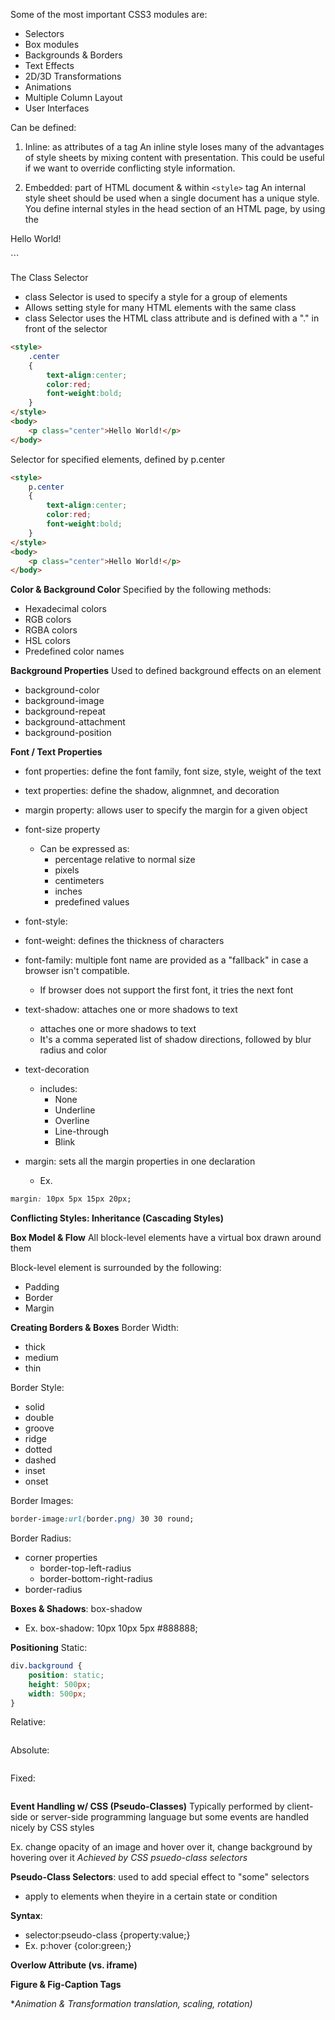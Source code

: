 Some of the most important CSS3 modules are:
- Selectors
- Box modules
- Backgrounds & Borders
- Text Effects
- 2D/3D Transformations
- Animations
- Multiple Column Layout
- User Interfaces

Can be defined:
1. Inline: as attributes of a tag
An inline style loses many of the advantages of style sheets by mixing content with presentation. This could be useful if we want to override conflicting style information.

2. Embedded: part of HTML document & within `<style>` tag
An internal style sheet should be used when a single document has a unique style. You define internal styles in the head section of an HTML page, by using the
<style> tag,
3. External CSS: loaded (linked to) HTML document
An external style sheet is ideal when the style is applied to many pages. With an external style sheet, you can change the look of an entire Web site by changing one file. Each page must link to the style sheet using the <link> tag. The <link> tag goes inside the head section

- Ex. `<link rel="stylesheet" type="text/css" href="mystyle.css">`

External CSS
CSS is included in HTML document with `<link>` within `<head>`
- **rel** attribute specifies the relationship of the link
- **type**: specifies document's MIME type as "text/css"
- **href**: specifies the URL of the style sheet

```html
<link rel="stylesheet" type="text/css" href="style.css">
```

CSS Rules
- 2 Parts:
```css
Selector { Declaration;...}
```
  - Selector: typically an HTML element
  - Declaration: typically one or more style attributes

CSS Comments
```css
/* This is a comment */
```

The ID Selector
- id Selector: used to specify a style for a single, unique element
- Uses id attribute of HTML element
- Defined with a "#"
```html
<style>
    #style1
    {
        text-align:center;
        color:red;
        font-weight:bold;
    }
</style>
<body>
    <p id="style1">Hello World!</p>
</body>
```

The Class Selector
- class Selector is used to specify a style for a group of elements
- Allows setting style for many HTML elements with the same class
- class Selector uses the HTML class attribute and is defined with a "." in front of the selector

```html
<style>
    .center
    {
        text-align:center;
        color:red;
        font-weight:bold;
    }
</style>
<body>
    <p class="center">Hello World!</p>
</body>
```

Selector for specified elements, defined by p.center
```html
<style>
    p.center
    {
        text-align:center;
        color:red;
        font-weight:bold;
    }
</style>
<body>
    <p class="center">Hello World!</p>
</body>
```

**Color & Background Color**
Specified by the following methods:
- Hexadecimal colors
- RGB colors
- RGBA colors
- HSL colors
- Predefined color names

**Background Properties**
Used to defined background effects on an element
- background-color
- background-image
- background-repeat
- background-attachment
- background-position

**Font / Text Properties**
- font properties: define the font family, font size, style, weight of the text
- text properties: define the shadow, alignmnet, and decoration
- margin property: allows user to specify the margin for a given object

- font-size property
  - Can be expressed as:
    - percentage relative to normal size
    - pixels
    - centimeters
    - inches
    - predefined values

- font-style: 
- font-weight: defines the thickness of characters
- font-family: multiple font name are provided as a "fallback" in case a browser isn't compatible.
  - If browser does not support the first font, it tries the next font

- text-shadow: attaches one or more shadows to text
  - attaches one or more shadows to text
  - It's a comma seperated list of shadow directions, followed by blur radius and color

- text-decoration
  - includes:
    - None
    - Underline
    - Overline
    - Line-through
    - Blink

- margin: sets all the margin properties in one declaration
  - Ex.

```css
margin: 10px 5px 15px 20px;
```
**Conflicting Styles: Inheritance (Cascading Styles)**


**Box Model & Flow**
All block-level elements have a virtual box drawn around them

Block-level element is surrounded by the following:
- Padding
- Border
- Margin

**Creating Borders & Boxes**
Border Width:
- thick
- medium
- thin

Border Style:
- solid
- double
- groove
- ridge
- dotted
- dashed
- inset
- onset

Border Images:
```css
border-image:url(border.png) 30 30 round;
```

Border Radius:
- corner properties
  - border-top-left-radius
  - border-bottom-right-radius
- border-radius

**Boxes & Shadows**:
box-shadow
- Ex. box-shadow: 10px 10px 5px #888888;

**Positioning**
Static:
```css
div.background {
    position: static;
    height: 500px;
    width: 500px;
}
```
Relative:
```css

```
Absolute:
```css

```
Fixed:
```css

```


**Event Handling w/ CSS (Pseudo-Classes)**
Typically performed by client-side or server-side programming language but some events are handled nicely by CSS styles

Ex. change opacity of an image and hover over it, change background by hovering over it
*Achieved by CSS psuedo-class selectors*

**Pseudo-Class Selectors**: used to add special effect to "some" selectors
- apply to elements when theyire in a certain state or condition

**Syntax**:
- selector:pseudo-class {property:value;}
- Ex.
  p:hover {color:green;}

**Overlow Attribute (vs. iframe)**

**Figure & Fig-Caption Tags**

**Animation & Transformation *translation, scaling, rotation)**

